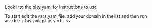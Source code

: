 Look into the play.yaml for instructions to use.

To start edit the vars.yaml file, add your domain in the list and then run `ansible-playbook play.yaml -vv`
